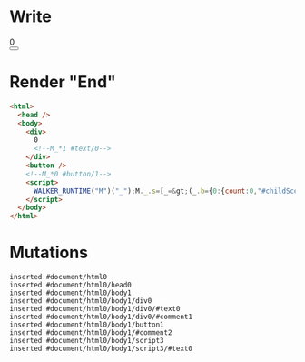 # Write
  <div>0<!--M_*1 #text/0--></div><button></button><!--M_*0 #button/1--><script>WALKER_RUNTIME("M")("_");M._.s=[_=>(_.b={0:{count:0,"#childScope/0":_.a={value:0,dummy:{}}},1:_.a})];M._.e=[0,"packages/translator-tags/src/__tests__/fixtures/component-attrs-intersection/template.marko_0_count"];M._.d=1;M._.w()</script>


# Render "End"
```html
<html>
  <head />
  <body>
    <div>
      0
      <!--M_*1 #text/0-->
    </div>
    <button />
    <!--M_*0 #button/1-->
    <script>
      WALKER_RUNTIME("M")("_");M._.s=[_=&gt;(_.b={0:{count:0,"#childScope/0":_.a={value:0,dummy:{}}},1:_.a})];M._.e=[0,"packages/translator-tags/src/__tests__/fixtures/component-attrs-intersection/template.marko_0_count"];M._.d=1;M._.w()
    </script>
  </body>
</html>
```

# Mutations
```
inserted #document/html0
inserted #document/html0/head0
inserted #document/html0/body1
inserted #document/html0/body1/div0
inserted #document/html0/body1/div0/#text0
inserted #document/html0/body1/div0/#comment1
inserted #document/html0/body1/button1
inserted #document/html0/body1/#comment2
inserted #document/html0/body1/script3
inserted #document/html0/body1/script3/#text0
```